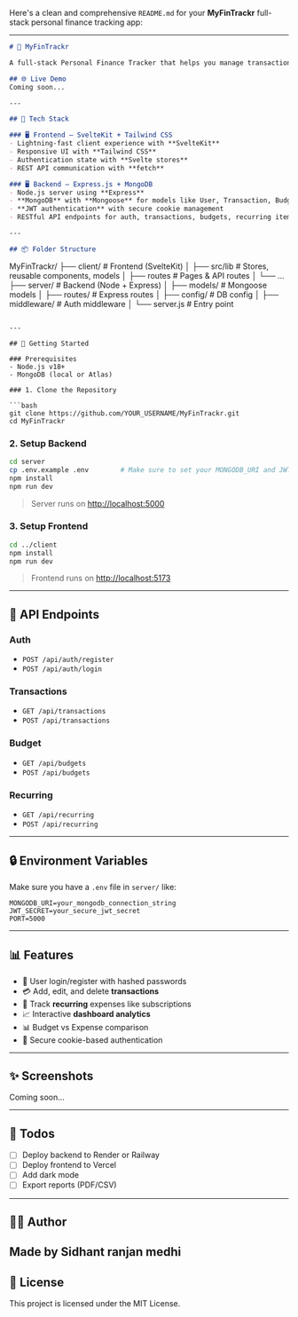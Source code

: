 Here's a clean and comprehensive `README.md` for your **MyFinTrackr** full-stack personal finance tracking app:

---

```markdown
# 💸 MyFinTrackr

A full-stack Personal Finance Tracker that helps you manage transactions, set budgets, track recurring expenses, and visualize analytics — all in one place.

## 🌐 Live Demo
Coming soon...

---

## 🧩 Tech Stack

### 🖥️ Frontend – SvelteKit + Tailwind CSS
- Lightning-fast client experience with **SvelteKit**
- Responsive UI with **Tailwind CSS**
- Authentication state with **Svelte stores**
- REST API communication with **fetch**

### 🖥️ Backend – Express.js + MongoDB
- Node.js server using **Express**
- **MongoDB** with **Mongoose** for models like User, Transaction, Budget, Recurring
- **JWT authentication** with secure cookie management
- RESTful API endpoints for auth, transactions, budgets, recurring items

---

## 📦 Folder Structure

```

MyFinTrackr/
├── client/             # Frontend (SvelteKit)
│   ├── src/lib         # Stores, reusable components, models
│   ├── routes          # Pages & API routes
│   └── ...
├── server/             # Backend (Node + Express)
│   ├── models/         # Mongoose models
│   ├── routes/         # Express routes
│   ├── config/         # DB config
│   ├── middleware/     # Auth middleware
│   └── server.js       # Entry point

````

---

## 🚀 Getting Started

### Prerequisites
- Node.js v18+
- MongoDB (local or Atlas)

### 1. Clone the Repository

```bash
git clone https://github.com/YOUR_USERNAME/MyFinTrackr.git
cd MyFinTrackr
````

### 2. Setup Backend

```bash
cd server
cp .env.example .env        # Make sure to set your MONGODB_URI and JWT_SECRET
npm install
npm run dev
```

> Server runs on [http://localhost:5000](http://localhost:5000)

### 3. Setup Frontend

```bash
cd ../client
npm install
npm run dev
```

> Frontend runs on [http://localhost:5173](http://localhost:5173)

---

## 🧪 API Endpoints

### Auth

* `POST /api/auth/register`
* `POST /api/auth/login`

### Transactions

* `GET /api/transactions`
* `POST /api/transactions`

### Budget

* `GET /api/budgets`
* `POST /api/budgets`

### Recurring

* `GET /api/recurring`
* `POST /api/recurring`

---

## 🔒 Environment Variables

Make sure you have a `.env` file in `server/` like:

```
MONGODB_URI=your_mongodb_connection_string
JWT_SECRET=your_secure_jwt_secret
PORT=5000
```

---

## 📊 Features

* 🔐 User login/register with hashed passwords
* 💳 Add, edit, and delete **transactions**
* 📅 Track **recurring** expenses like subscriptions
* 📈 Interactive **dashboard analytics**
* 📊 Budget vs Expense comparison
* 🍪 Secure cookie-based authentication

---

## ✨ Screenshots

Coming soon...

---

## 📌 Todos

* [ ] Deploy backend to Render or Railway
* [ ] Deploy frontend to Vercel
* [ ] Add dark mode
* [ ] Export reports (PDF/CSV)

---

## 🧑‍💻 Author

Made by Sidhant ranjan medhi
---

## 📝 License

This project is licensed under the MIT License.
